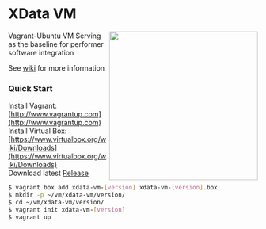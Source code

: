 # XData VM

<img src="https://raw.github.com/wiki/Sotera/xdata-vm/images/vagrant-screenshot2.png" align="right" width="300" />
Vagrant-Ubuntu VM Serving as the baseline for performer software integration

See [wiki](https://github.com/Sotera/xdata-vm/wiki) for more information



### Quick Start
  Install Vagrant: [http://www.vagrantup.com](http://www.vagrantup.com)<br/>
  Install Virtual Box: [https://www.virtualbox.org/wiki/Downloads](https://www.virtualbox.org/wiki/Downloads)<br/>
  Download latest [Release](https://github.com/Sotera/xdata-vm/releases) <br/>

  ```bash
  $ vagrant box add xdata-vm-[version] xdata-vm-[version].box 
  $ mkdir -p ~/vm/xdata-vm/version/
  $ cd ~/vm/xdata-vm/version/
  $ vagrant init xdata-vm-[version]
  $ vagrant up
  ```

